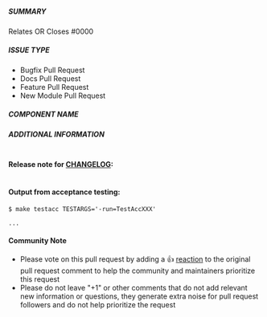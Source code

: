 <!--
Copyright (c) 2020-2024 Dell Inc., or its subsidiaries. All Rights Reserved.

Licensed under the Mozilla Public License Version 2.0 (the "License");
you may not use this file except in compliance with the License.
You may obtain a copy of the License at

    http://mozilla.org/MPL/2.0/


Unless required by applicable law or agreed to in writing, software
distributed under the License is distributed on an "AS IS" BASIS,
WITHOUT WARRANTIES OR CONDITIONS OF ANY KIND, either express or implied.
See the License for the specific language governing permissions and
limitations under the License.
-->

<!--- See what makes a good Pull Request at : https://github.com/terraform-providers/terraform-provider-aws/blob/master/docs/CONTRIBUTING.md --->

##### SUMMARY
<!--- Describe the change below, including rationale and design decisions -->

<!--- If your PR fully resolves and should automatically close the linked issue, use Closes. Otherwise, use Relates --->
Relates OR Closes #0000

##### ISSUE TYPE
<!--- Pick one below and delete the rest -->
- Bugfix Pull Request
- Docs Pull Request
- Feature Pull Request
- New Module Pull Request

##### COMPONENT NAME
<!--- Write the short name of the module, plugin, task or feature below -->

##### ADDITIONAL INFORMATION
<!--- Include additional information to help people understand the change here -->
<!--- A step-by-step reproduction of the problem is helpful if there is no related issue -->


<!--- Paste verbatim command output below, e.g. before and after your change -->
```paste below

```

#### Release note for [CHANGELOG](https://github.com/terraform-providers/terraform-provider-aws/blob/master/CHANGELOG.md):
<!--
If change is not user facing, just write "NONE" in the release-note block below.
-->

```release-note

```

#### Output from acceptance testing:

<!--
Replace TestAccXXX with a pattern that matches the tests affected by this PR.

For more information on the `-run` flag, see the `go test` documentation at https://tip.golang.org/cmd/go/#hdr-Testing_flags.
-->
```
$ make testacc TESTARGS='-run=TestAccXXX'

...
```
<!--- Please keep this note for the community --->
#### Community Note

* Please vote on this pull request by adding a 👍 [reaction](https://blog.github.com/2016-03-10-add-reactions-to-pull-requests-issues-and-comments/) to the original pull request comment to help the community and maintainers prioritize this request
* Please do not leave "+1" or other comments that do not add relevant new information or questions, they generate extra noise for pull request followers and do not help prioritize the request

<!--- Thank you for keeping this note for the community --->
